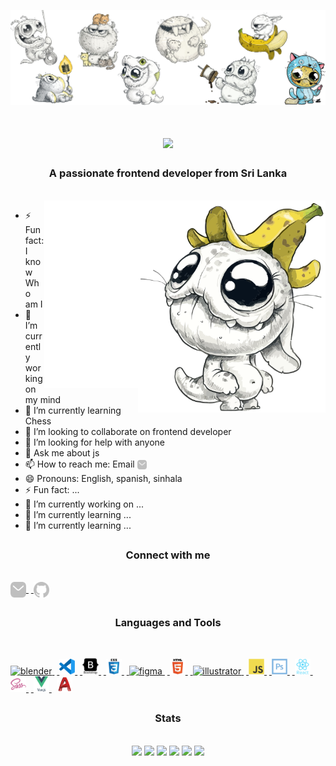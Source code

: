 ![MasterHead](https://github.com/mrPerera369/mrPerera369/blob/main/Untitled-52454245.svg)
<h1 align="center">
  <a href = "https://git.io/typing-svg">
    <img src ="https://readme-typing-svg.demolab.com/?font=Bitter&size=35&center=true&vCenter=true&width=500&height=70&duration=4000&lines=Hi+There!+🍪;I'm+mr+Perera!;"/>
  </a>
</h1>
<h3 align="center">A passionate frontend developer from Sri Lanka</h3>
<br>
<img align="right" alt="Coding" width="300" src="https://github.com/mrPerera369/mrPerera369/blob/main/p1.svg">
<img align="right" alt="Coding" width="150" height="300" src="https://github.com/mrPerera369/mrPerera369/blob/main/a2.gif">







- ⚡ Fun fact: I know Who am I
- 🔭 I’m currently working on my mind
- 🌱 I’m currently learning Chess
- 👯 I’m looking to collaborate on frontend developer
- 🤔 I’m looking for help with anyone
- 💬 Ask me about js
- 📫 How to reach me: Email <a href="mailto:thusharaperera201@gmail.com" > <img src="https://github.com/mrPerera369/mrPerera369/blob/main/email.svg" align="center" alt="Gmail" width="15" /> </a>
- 😄 Pronouns: English, spanish, sinhala
- ⚡ Fun fact: ...
- 🔭 I’m currently working on ...
- 🌱 I’m currently learning ...
- 🌱 I’m currently learning ...



## 




<h3 align="center">Connect with me</h3>
<br>
<a href="mailto:thusharaperera201@gmail.com" > <img src="https://github.com/mrPerera369/mrPerera369/blob/main/email.svg" alt="Gmail" align="center" width="25" /> </a>
&nbsp;<a href="https://github.com/mrPerera369" > <img src="https://github.com/mrPerera369/mrPerera369/blob/main/github.svg" alt="Github" align="center" width="25" /> </a>



## 


<h3 align="center">Languages and Tools</h3>
<br>
<p align="left"> 
  <a href="https://www.blender.org/" target="_blank" rel="noreferrer"> <img src="https://download.blender.org/branding/community/blender_community_badge_white.svg" alt="blender" width="25" /> </a>
  &nbsp;<a href="https://code.visualstudio.com/" target="_blank" rel="noreferrer"> <img src="https://github.com/mrPerera369/mrPerera369/blob/main/visual-studio-code%20svg.svg" alt="visualstudio" width="25" /> </a>
  &nbsp;<a href="https://getbootstrap.com" target="_blank" rel="noreferrer"> <img src="https://raw.githubusercontent.com/devicons/devicon/master/icons/bootstrap/bootstrap-plain-wordmark.svg" alt="bootstrap" width="26"/> </a> 
  &nbsp;<a href="https://www.w3schools.com/css/" target="_blank" rel="noreferrer"> <img src="https://raw.githubusercontent.com/devicons/devicon/master/icons/css3/css3-original-wordmark.svg" alt="css3" width="25"/> </a> 
  &nbsp;<a href="https://www.figma.com/" target="_blank" rel="noreferrer"> <img src="https://www.vectorlogo.zone/logos/figma/figma-icon.svg" alt="figma" width="25"/> </a> 
  &nbsp;<a href="https://www.w3.org/html/" target="_blank" rel="noreferrer"> <img src="https://raw.githubusercontent.com/devicons/devicon/master/icons/html5/html5-original-wordmark.svg" alt="html5" width="25"/> </a>
  &nbsp;<a href="https://www.adobe.com/in/products/illustrator.html" target="_blank" rel="noreferrer"> <img src="https://www.vectorlogo.zone/logos/adobe_illustrator/adobe_illustrator-icon.svg" alt="illustrator" width="25"/> </a> 
  &nbsp;<a href="https://developer.mozilla.org/en-US/docs/Web/JavaScript" target="_blank" rel="noreferrer"> <img src="https://raw.githubusercontent.com/devicons/devicon/master/icons/javascript/javascript-original.svg" alt="javascript" width="25"/> </a>
  &nbsp;<a href="https://www.photoshop.com/en" target="_blank" rel="noreferrer"> <img src="https://raw.githubusercontent.com/devicons/devicon/master/icons/photoshop/photoshop-line.svg" alt="photoshop" width="25"/> </a>
  &nbsp;<a href="https://reactjs.org/" target="_blank" rel="noreferrer"> <img src="https://raw.githubusercontent.com/devicons/devicon/master/icons/react/react-original-wordmark.svg" alt="react" width="25"/> </a> 
  &nbsp;<a href="https://sass-lang.com" target="_blank" rel="noreferrer"> <img src="https://raw.githubusercontent.com/devicons/devicon/master/icons/sass/sass-original.svg" alt="sass" width="25"/> </a> 
  &nbsp;<a href="https://vuejs.org/" target="_blank" rel="noreferrer"> <img src="https://raw.githubusercontent.com/devicons/devicon/master/icons/vuejs/vuejs-original-wordmark.svg" alt="vuejs" width="25"/> </a>
 &nbsp; <a href="https://www.autodesk.com/" target="_blank" rel="noreferrer"> <img src="https://github.com/mrPerera369/mrPerera369/blob/main/icons8-autocad.svg" alt="react" width="25"/> </a> </p>



## 



<h3 align="center">Stats </h3>

<br>
<div align=center>



<img src="http://github-profile-summary-cards.vercel.app/api/cards/profile-details?username=mrPerera369&theme=transparent&border_radius=10" />
<img src="hhttp://github-profile-summary-cards.vercel.app/api/cards/repos-per-language?username=mrPerera369&theme=transparent" />
<img src="http://github-profile-summary-cards.vercel.app/api/cards/stats?username=mrPerera369&theme=transparent" />
<img src="http://github-profile-summary-cards.vercel.app/api/cards/productive-time?username=mrPerera369&theme=transparent&utcOffset=8" />
<img src="http://github-profile-summary-cards.vercel.app/api/cards/most-commit-language?username=mrPerera369&theme=transparent" />
<img src="http://github-profile-summary-cards.vercel.app/api/cards/repos-per-language?username=mrPerera369&theme=transparent" />




</div>

<br/><br/>

##



